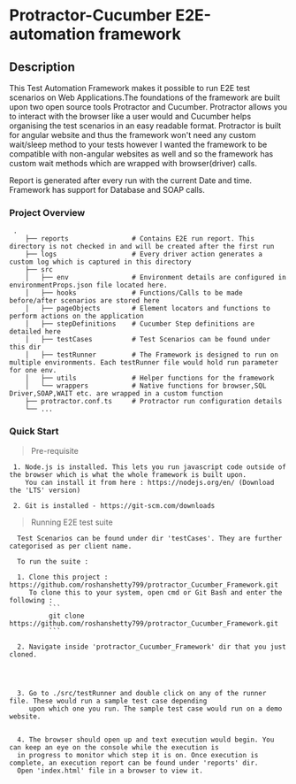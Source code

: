 # Protractor-Cucumber E2E-automation framework


## Description

This Test Automation Framework makes it possible to run E2E test scenarios on Web Applications.The foundations of the framework are built upon two open source tools Protractor and Cucumber. Protractor allows you to interact with the browser like a user would and Cucumber helps organising the test scenarios in an easy readable format. 
  Protractor is built for angular website and thus the framework won't need any custom wait/sleep method to your tests however I wanted the framework to be compatible with non-angular websites as well and so the framework has custom wait methods which are wrapped with browser(driver) calls. 
  
 Report is generated after every run with the current Date and time. Framework has support for Database and SOAP calls.  	
	
	   
     
### Project Overview

     .  
        ├── reports                # Contains E2E run report. This directory is not checked in and will be created after the first run
	    ├── logs                   # Every driver action generates a custom log which is captured in this directory
        ├── src                    
        │   ├── env                # Environment details are configured in environmentProps.json file located here.
        │   ├── hooks              # Functions/Calls to be made before/after scenarios are stored here
        │   ├── pageObjects        # Element locators and functions to perform actions on the application
        │   ├── stepDefinitions    # Cucumber Step definitions are detailed here
        │   ├── testCases          # Test Scenarios can be found under this dir  
	    │   ├── testRunner         # The Framework is designed to run on multiple environments. Each testRunner file would hold run parameter for one env. 
        │   ├── utils              # Helper functions for the framework
        │   └── wrappers           # Native functions for browser,SQL Driver,SOAP,WAIT etc. are wrapped in a custom function                
        ├── protractor.conf.ts     # Protractor run configuration details
        └── ...
        
### Quick Start 
     
   > Pre-requisite
     
     1. Node.js is installed. This lets you run javascript code outside of the browser which is what the whole framework is built upon.
        You can install it from here : https://nodejs.org/en/ (Download the 'LTS' version)
     
     2. Git is installed - https://git-scm.com/downloads 
     

        
   > Running E2E test suite
      
      Test Scenarios can be found under dir 'testCases'. They are further categorised as per client name. 
      
      To run the suite : 
      
      1. Clone this project : https://github.com/roshanshetty799/protractor_Cucumber_Framework.git
         To clone this to your system, open cmd or Git Bash and enter the following : 
              ```
              git clone https://github.com/roshanshetty799/protractor_Cucumber_Framework.git
              ```
      
      2. Navigate inside 'protractor_Cucumber_Framework' dir that you just cloned. 
      
      
      
      
	  3. Go to ./src/testRunner and double click on any of the runner file. These would run a sample test case depending 
	     upon which one you run. The sample test case would run on a demo website. 
       
  
      4. The browser should open up and text execution would begin. You can keep an eye on the console while the execution is 
      in progress to monitor which step it is on. Once execution is complete, an execution report can be found under 'reports' dir.
      Open 'index.html' file in a browser to view it.  
	  
	  
	  
